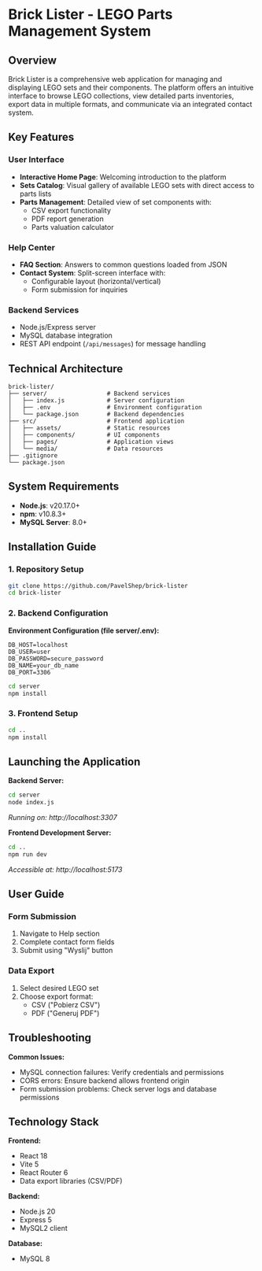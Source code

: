 # Brick Lister - LEGO Parts Management System

## Overview

Brick Lister is a comprehensive web application for managing and displaying LEGO sets and their components. The platform offers an intuitive interface to browse LEGO collections, view detailed parts inventories, export data in multiple formats, and communicate via an integrated contact system.

## Key Features

### User Interface
- **Interactive Home Page**: Welcoming introduction to the platform
- **Sets Catalog**: Visual gallery of available LEGO sets with direct access to parts lists
- **Parts Management**: Detailed view of set components with:
  - CSV export functionality
  - PDF report generation
  - Parts valuation calculator

### Help Center
- **FAQ Section**: Answers to common questions loaded from JSON
- **Contact System**: Split-screen interface with:
  - Configurable layout (horizontal/vertical)
  - Form submission for inquiries

### Backend Services
- Node.js/Express server
- MySQL database integration
- REST API endpoint (`/api/messages`) for message handling

## Technical Architecture

```
brick-lister/
├── server/                 # Backend services
│   ├── index.js            # Server configuration
│   ├── .env                # Environment configuration
│   └── package.json        # Backend dependencies
├── src/                    # Frontend application
│   ├── assets/             # Static resources
│   ├── components/         # UI components
│   ├── pages/              # Application views
│   └── media/              # Data resources
├── .gitignore              
└── package.json           
```

## System Requirements

- **Node.js**: v20.17.0+
- **npm**: v10.8.3+
- **MySQL Server**: 8.0+

## Installation Guide

### 1. Repository Setup
```bash
git clone https://github.com/PavelShep/brick-lister
cd brick-lister
```

### 2. Backend Configuration

**Environment Configuration (file server/.env):**
```env
DB_HOST=localhost
DB_USER=user
DB_PASSWORD=secure_password
DB_NAME=your_db_name
DB_PORT=3306
```

```bash
cd server
npm install
```

### 3. Frontend Setup
```bash
cd ..
npm install
```

## Launching the Application

**Backend Server:**
```bash
cd server
node index.js
```
*Running on: http://localhost:3307*

**Frontend Development Server:**
```bash
cd ..
npm run dev
```
*Accessible at: http://localhost:5173*

## User Guide

### Form Submission
1. Navigate to Help section
2. Complete contact form fields
3. Submit using "Wyslij" button

### Data Export
1. Select desired LEGO set
2. Choose export format:
   - CSV ("Pobierz CSV")
   - PDF ("Generuj PDF")

## Troubleshooting

**Common Issues:**
- MySQL connection failures: Verify credentials and permissions
- CORS errors: Ensure backend allows frontend origin
- Form submission problems: Check server logs and database permissions

## Technology Stack

**Frontend:**
- React 18
- Vite 5
- React Router 6
- Data export libraries (CSV/PDF)

**Backend:**
- Node.js 20
- Express 5
- MySQL2 client

**Database:**
- MySQL 8